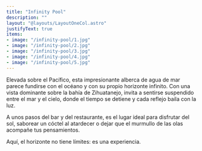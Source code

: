 ```yaml
---
title: "Infinity Pool"
description: ""
layout: "@layouts/LayoutOneCol.astro"
justifyText: true
items:
- image: "/infinity-pool/1.jpg"
- image: "/infinity-pool/2.jpg"
- image: "/infinity-pool/3.jpg"
- image: "/infinity-pool/4.jpg"
- image: "/infinity-pool/5.jpg"
---
```

Elevada sobre el Pacífico, esta impresionante alberca de agua de mar parece fundirse con el océano y con su propio horizonte infinito. Con una vista dominante sobre la bahía de Zihuatanejo, invita a sentirse suspendido entre el mar y el cielo, donde el tiempo se detiene y cada reflejo baila con la luz.

A unos pasos del bar y del restaurante, es el lugar ideal para disfrutar del sol, saborear un cóctel al atardecer o dejar que el murmullo de las olas acompañe tus pensamientos.

Aquí, el horizonte no tiene límites: es una experiencia.

